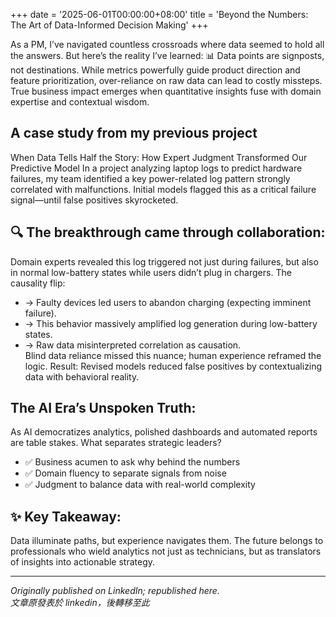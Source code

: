 +++
date = '2025-06-01T00:00:00+08:00'
title = 'Beyond the Numbers: The Art of Data-Informed Decision Making'
+++

As a PM, I’ve navigated countless crossroads where data seemed to hold all the answers. But here’s the reality I’ve learned:
📊 Data points are signposts, not destinations.
While metrics powerfully guide product direction and feature prioritization, over-reliance on raw data can lead to costly missteps. True business impact emerges when quantitative insights fuse with domain expertise and contextual wisdom.

## A case study from my previous project
When Data Tells Half the Story: How Expert Judgment Transformed Our Predictive Model 
In a project analyzing laptop logs to predict hardware failures, my team identified a key power-related log pattern strongly correlated with malfunctions. Initial models flagged this as a critical failure signal—until false positives skyrocketed.

## 🔍 The breakthrough came through collaboration:
Domain experts revealed this log triggered not just during failures, but also in normal low-battery states while users didn’t plug in chargers.
The causality flip:
- → Faulty devices led users to abandon charging (expecting imminent failure).
- → This behavior massively amplified log generation during low-battery states.
- → Raw data misinterpreted correlation as causation. <br>
Blind data reliance missed this nuance; human experience reframed the logic.
Result: Revised models reduced false positives by contextualizing data with behavioral reality.

## The AI Era’s Unspoken Truth:
As AI democratizes analytics, polished dashboards and automated reports are table stakes. What separates strategic leaders?
- ✅ Business acumen to ask why behind the numbers
- ✅ Domain fluency to separate signals from noise
- ✅ Judgment to balance data with real-world complexity

## ✨ Key Takeaway:
Data illuminate paths, but experience navigates them. The future belongs to professionals who wield analytics not just as technicians, but as translators of insights into actionable strategy.

---
*Originally published on LinkedIn; republished here.* <br>
*文章原發表於 linkedin，後轉移至此*
